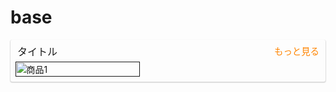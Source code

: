 # base

<div class="horizontal_scroll_wrapper" style="padding-top:6px;padding-bottom:0;padding-right:0;padding-left:5px;margin-top:0;margin-bottom:0;margin-right:auto;margin-left:auto;box-shadow:0 1px 1px 1px #dcdcdc;border-radius:3px;" >
  <div class="horizontal_scroll_ttl" style="font-size:16px;display:flex;justify-content:space-between;align-items:center;padding-top:0;padding-bottom:5px;padding-right:10px;padding-left:6px;" >
    <div>タイトル</div>
    <a href="" style="color:#ff8400;font-size:90%;text-decoration:none;" >もっと見る</a>
  </div>
  <ul class="horizontal_scroll" style="overflow-x:scroll;overflow-y:hidden;-webkit-overflow-scrolling:touch;display:flex;white-space:nowrap;list-style-type:none;list-style-position:outside;list-style-image:none;padding-bottom:8px;padding-left:0;margin-top:0;margin-bottom:0;margin-right:0;margin-left:0;" >
    <li style="flex:0 0 40%;padding-top:0;padding-bottom:0;padding-right:2.5px;padding-left:2.5px;" >
      <a href="">
        <img src="item_1.jpg" alt="商品1" width="100%" style="vertical-align:bottom;" ></a>
    </li>
    <!-- 以降繰り返し -->
  </ul>
</div>
